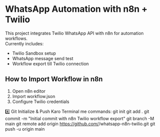 # WhatsApp Automation with n8n + Twilio

This project integrates Twilio WhatsApp API with n8n for automation workflows.  
Currently includes:
- Twilio Sandbox setup  
- WhatsApp message send test  
- Workflow export till Twilio connection  

## How to Import Workflow in n8n
1. Open n8n editor
2. Import workflow.json
3. Configure Twilio credentials


4️⃣ Git Initialize & Push Karo
Terminal me commands:
git init
git add .
git commit -m "Initial commit with n8n Twilio workflow export"
git branch -M main
git remote add origin https://github.com/<Anupam11421>/whatsapp-n8n-twilio.git
git push -u origin main
